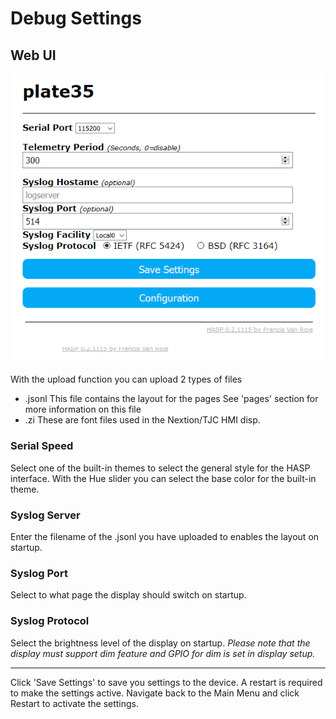 # Debug Settings

## Web UI

![Debug Settings](../assets/images/settings/debug_settings.png "Debug Settings")

With the upload function you can upload 2 types of files
 * .jsonl
    This file contains the layout for the pages
    See 'pages' section for more information on this file
 * .zi
    These are font files used in the Nextion/TJC HMI disp.

### Serial Speed

Select one of the built-in themes to select the general style for the HASP interface.
With the Hue slider you can select the base color for the built-in theme.

### Syslog Server

Enter the filename of the .jsonl you have uploaded to enables the layout on startup.

### Syslog Port

Select to what page the display should switch on startup.

### Syslog Protocol

Select the brightness level of the display on startup.
*Please note that the display must support dim feature and GPIO for dim is set in display setup.*

---

Click 'Save Settings' to save you settings to the device. A restart is required to make the settings active. Navigate back to the Main Menu and click Restart to activate the settings.
